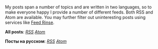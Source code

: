 My posts span a number of topics and are written in two languages, so to make
everyone happy I provide a number of different feeds. Both RSS and Atom are
available. You may further filter out uninteresting posts using services like
[Feed Rinse](http://feedrinse.com/).

**All posts**: [*RSS*](/all.rss) [*Atom*](/all.atom)

**Посты на русском**: [*RSS*](/russian.rss) [*Atom*](/russian.atom)
